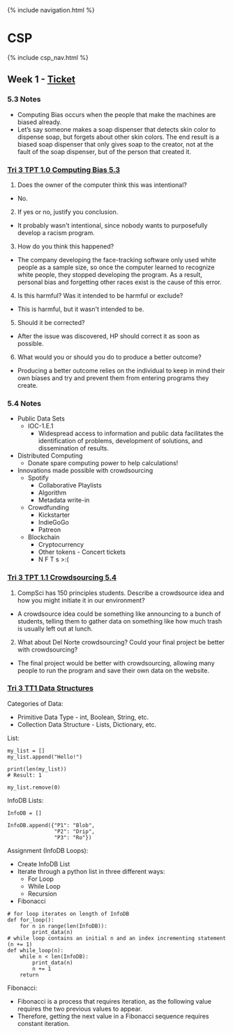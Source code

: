 {% include navigation.html %}

# CSP

{% include csp_nav.html %}

## Week 1 - [Ticket](https://github.com/Archkitten/CS-AP-2/issues/4)

### 5.3 Notes

* Computing Bias occurs when the people that make the machines are biased already.
* Let’s say someone makes a soap dispenser that detects skin color to dispense soap, but forgets about other skin colors. The end result is a biased soap dispenser that only gives soap to the creator, not at the fault of the soap dispenser, but of the person that created it.

### [Tri 3 TPT 1.0 Computing Bias 5.3](https://github.com/nighthawkcoders/nighthawk_csp/wiki/Tri-3-TPT-1.0-Computing-Bias-5.3)

1. Does the owner of the computer think this was intentional?
* No.

2. If yes or no, justify you conclusion.
* It probably wasn't intentional, since nobody wants to purposefully develop a racism program.

3. How do you think this happened?
* The company developing the face-tracking software only used white people as a sample size, so once the computer learned to recognize white people, they stopped developing the program. As a result, personal bias and forgetting other races exist is the cause of this error.

4. Is this harmful? Was it intended to be harmful or exclude?
* This is harmful, but it wasn't intended to be.

5. Should it be corrected?
* After the issue was discovered, HP should correct it as soon as possible.

6. What would you or should you do to produce a better outcome?
* Producing a better outcome relies on the individual to keep in mind their own biases and try and prevent them from entering programs they create.

### 5.4 Notes

* Public Data Sets
  * IOC-1.E.1
    * Widespread access to information and public data facilitates the identification of problems, development of solutions, and dissemination of results.
* Distributed Computing
  * Donate spare computing power to help calculations!
* Innovations made possible with crowdsourcing
  * Spotify
    * Collaborative Playlists
    * Algorithm
    * Metadata write-in
  * Crowdfunding
    * Kickstarter
    * IndieGoGo
    * Patreon
  * Blockchain
    * Cryptocurrency
    * Other tokens - Concert tickets
    * N F T s >:(

### [Tri 3 TPT 1.1 Crowdsourcing 5.4](https://github.com/nighthawkcoders/nighthawk_csp/wiki/Tri-3-TPT-1.1-Crowdsourcing--5.4)

1. CompSci has 150 principles students. Describe a crowdsource idea and how you might initiate it in our environment?
* A crowdsource idea could be something like announcing to a bunch of students, telling them to gather data on something like how much trash is usually left out at lunch.

2. What about Del Norte crowdsourcing? Could your final project be better with crowdsourcing?
* The final project would be better with crowdsourcing, allowing many people to run the program and save their own data on the website.

### [Tri 3 TT1 Data Structures](https://github.com/nighthawkcoders/nighthawk_csp/wiki/Tri-3-TT1---Data-Structures)

Categories of Data:
* Primitive Data Type - int, Boolean, String, etc.
* Collection Data Structure - Lists, Dictionary, etc.

List:
```
my_list = []
my_list.append("Hello!")

print(len(my_list))
# Result: 1

my_list.remove(0)
```

InfoDB Lists:
```
InfoDB = []

InfoDB.append({"P1": "Blob", 
               "P2": "Drip", 
               "P3": "Ro"})
```

Assignment (InfoDB Loops):
* Create InfoDB List
* Iterate through a python list in three different ways:
  * For Loop
  * While Loop
  * Recursion
* Fibonacci
```
# for loop iterates on length of InfoDB
def for_loop():
    for n in range(len(InfoDB)):
        print_data(n)
# while loop contains an initial n and an index incrementing statement (n += 1)
def while_loop(n):
    while n < len(InfoDB):
        print_data(n)
        n += 1
    return
```

Fibonacci:
* Fibonacci is a process that requires iteration, as the following value requires the two previous values to appear.
* Therefore, getting the next value in a Fibonacci sequence requires constant iteration.
